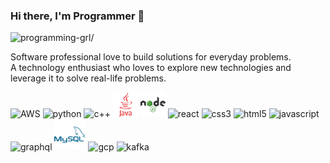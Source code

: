 ### Hi there, I'm Programmer 👋 


<p align="left"> 
 <img src=https://komarev.com/ghpvc/?username=programming-grl alt=programming-grl/> 
 &nbsp; 
 
</p>

Software professional love to build solutions for everyday problems.<br> 
A technology enthusiast who loves to explore new technologies and leverage it to solve real-life problems.<br />
<p align="left">
 
 
 
<img src=https://upload.wikimedia.org/wikipedia/commons/9/93/Amazon_Web_Services_Logo.svg alt=AWS width="50" height="50"/> 
 <img src=https://devicons.github.io/devicon/devicon.git/icons/python/python-original-wordmark.svg alt=python width="50" height="50"/>
 <img src=https://isocpp.org/assets/images/cpp_logo.png alt=c++ width="50" height="50"/> 
 <img src=https://github.com/devicons/devicon/blob/master/icons/java/java-plain-wordmark.svg alt=java width="40" height="40"/> 
 <img src=https://github.com/devicons/devicon/blob/master/icons/nodejs/nodejs-original-wordmark.svg alt=nodejs width="40" height="40"/> 
 <img src=https://devicons.github.io/devicon/devicon.git/icons/react/react-original-wordmark.svg alt=react width="40" height="40"/> 
 <img src=https://devicons.github.io/devicon/devicon.git/icons/css3/css3-original-wordmark.svg alt=css3 width="40" height="40"/> 
 <img src=https://devicons.github.io/devicon/devicon.git/icons/html5/html5-original-wordmark.svg alt=html5 width="40" height="40"/> 
 <img src=https://devicons.github.io/devicon/devicon.git/icons/javascript/javascript-original.svg alt=javascript width="40" height="40"/> 
 <img src=https://upload.wikimedia.org/wikipedia/commons/1/17/GraphQL_Logo.svg alt=graphql width="50" height="50"/> 
 <img src=https://raw.githubusercontent.com/devicons/devicon/master/icons/mysql/mysql-plain-wordmark.svg alt=mysql width="50" height="50"/> 
 <img src=https://cloud.google.com/images/social-icon-google-cloud-1200-630.png alt=gcp width="50" height="50"/> 

 <img src=https://upload.wikimedia.org/wikipedia/commons/0/05/Apache_kafka.svg alt=kafka width="50" height="50"/> 
</p>






